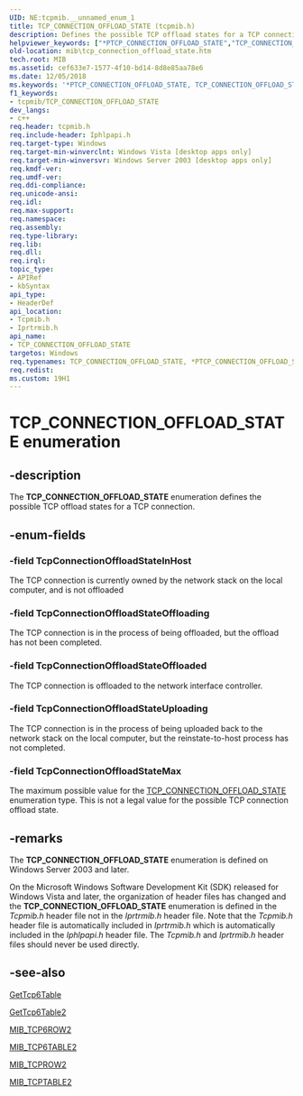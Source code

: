 ```yaml
---
UID: NE:tcpmib.__unnamed_enum_1
title: TCP_CONNECTION_OFFLOAD_STATE (tcpmib.h)
description: Defines the possible TCP offload states for a TCP connection.helpviewer_keywords: ["*PTCP_CONNECTION_OFFLOAD_STATE","TCP_CONNECTION_OFFLOAD_STATE","TCP_CONNECTION_OFFLOAD_STATE enumeration [MIB]","TcpConnectionOffloadStateInHost","TcpConnectionOffloadStateMax","TcpConnectionOffloadStateOffloaded","TcpConnectionOffloadStateOffloading","TcpConnectionOffloadStateUploading","iprtrmib/TCP_CONNECTION_OFFLOAD_STATE","iprtrmib/TcpConnectionOffloadStateInHost","iprtrmib/TcpConnectionOffloadStateMax","iprtrmib/TcpConnectionOffloadStateOffloaded","iprtrmib/TcpConnectionOffloadStateOffloading","iprtrmib/TcpConnectionOffloadStateUploading","mib.tcp_connection_offload_state","tcpmib/TCP_CONNECTION_OFFLOAD_STATE","tcpmib/TcpConnectionOffloadStateInHost","tcpmib/TcpConnectionOffloadStateMax","tcpmib/TcpConnectionOffloadStateOffloaded","tcpmib/TcpConnectionOffloadStateOffloading","tcpmib/TcpConnectionOffloadStateUploading"]
old-location: mib\tcp_connection_offload_state.htm
tech.root: MIB
ms.assetid: cef633e7-1577-4f10-bd14-8d8e85aa78e6
ms.date: 12/05/2018
ms.keywords: '*PTCP_CONNECTION_OFFLOAD_STATE, TCP_CONNECTION_OFFLOAD_STATE, TCP_CONNECTION_OFFLOAD_STATE enumeration [MIB], TcpConnectionOffloadStateInHost, TcpConnectionOffloadStateMax, TcpConnectionOffloadStateOffloaded, TcpConnectionOffloadStateOffloading, TcpConnectionOffloadStateUploading, iprtrmib/TCP_CONNECTION_OFFLOAD_STATE, iprtrmib/TcpConnectionOffloadStateInHost, iprtrmib/TcpConnectionOffloadStateMax, iprtrmib/TcpConnectionOffloadStateOffloaded, iprtrmib/TcpConnectionOffloadStateOffloading, iprtrmib/TcpConnectionOffloadStateUploading, mib.tcp_connection_offload_state, tcpmib/TCP_CONNECTION_OFFLOAD_STATE, tcpmib/TcpConnectionOffloadStateInHost, tcpmib/TcpConnectionOffloadStateMax, tcpmib/TcpConnectionOffloadStateOffloaded, tcpmib/TcpConnectionOffloadStateOffloading, tcpmib/TcpConnectionOffloadStateUploading'
f1_keywords:
- tcpmib/TCP_CONNECTION_OFFLOAD_STATE
dev_langs:
- c++
req.header: tcpmib.h
req.include-header: Iphlpapi.h
req.target-type: Windows
req.target-min-winverclnt: Windows Vista [desktop apps only]
req.target-min-winversvr: Windows Server 2003 [desktop apps only]
req.kmdf-ver: 
req.umdf-ver: 
req.ddi-compliance: 
req.unicode-ansi: 
req.idl: 
req.max-support: 
req.namespace: 
req.assembly: 
req.type-library: 
req.lib: 
req.dll: 
req.irql: 
topic_type:
- APIRef
- kbSyntax
api_type:
- HeaderDef
api_location:
- Tcpmib.h
- Iprtrmib.h
api_name:
- TCP_CONNECTION_OFFLOAD_STATE
targetos: Windows
req.typenames: TCP_CONNECTION_OFFLOAD_STATE, *PTCP_CONNECTION_OFFLOAD_STATE
req.redist: 
ms.custom: 19H1
---
```


# TCP_CONNECTION_OFFLOAD_STATE enumeration


## -description


The <b>TCP_CONNECTION_OFFLOAD_STATE</b> enumeration defines the possible TCP offload states for a TCP connection. 


## -enum-fields




### -field TcpConnectionOffloadStateInHost

The TCP connection is currently owned by the network stack on the local computer, and is not offloaded



### -field TcpConnectionOffloadStateOffloading

The TCP connection is in the process of being offloaded, but the offload has not been completed.


### -field TcpConnectionOffloadStateOffloaded

The TCP connection is offloaded to the network interface controller.


### -field TcpConnectionOffloadStateUploading

The TCP connection is in the process of being uploaded back to the network stack on the local computer, but the reinstate-to-host process has not completed. 



### -field TcpConnectionOffloadStateMax

The maximum possible value for the <a href="https://docs.microsoft.com/previous-versions/windows/desktop/api/tcpmib/ne-tcpmib-tcp_connection_offload_state">TCP_CONNECTION_OFFLOAD_STATE</a> enumeration type. This is not a legal value for the possible TCP connection offload state.


## -remarks



The <b>TCP_CONNECTION_OFFLOAD_STATE</b> enumeration is defined on Windows Server 2003 and later. 

On the Microsoft Windows Software Development Kit (SDK) released for Windows Vista and later, the organization of header files has changed and the <b>TCP_CONNECTION_OFFLOAD_STATE</b> enumeration  is defined in the <i>Tcpmib.h</i> header file not in the <i>Iprtrmib.h</i> header file. Note that the <i>Tcpmib.h</i> header file is automatically included in <i>Iprtrmib.h</i> which is automatically included in the <i>Iphlpapi.h</i> header file. The  <i>Tcpmib.h</i> and <i>Iprtrmib.h</i> header files should never be used directly.




## -see-also




<a href="https://docs.microsoft.com/windows/desktop/api/iphlpapi/nf-iphlpapi-gettcp6table">GetTcp6Table</a>



<a href="https://docs.microsoft.com/windows/desktop/api/iphlpapi/nf-iphlpapi-gettcp6table2">GetTcp6Table2</a>



<a href="https://docs.microsoft.com/windows/desktop/api/tcpmib/ns-tcpmib-mib_tcp6row2">MIB_TCP6ROW2</a>



<a href="https://docs.microsoft.com/windows/desktop/api/tcpmib/ns-tcpmib-mib_tcp6table2">MIB_TCP6TABLE2</a>



<a href="https://docs.microsoft.com/windows/desktop/api/tcpmib/ns-tcpmib-mib_tcprow2">MIB_TCPROW2</a>



<a href="https://docs.microsoft.com/windows/desktop/api/tcpmib/ns-tcpmib-mib_tcptable2">MIB_TCPTABLE2</a>
 

 

